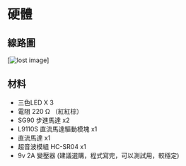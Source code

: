 # 硬體
## 線路圖
[![lost image](https://i.imgur.com/ZcHaqhm.png)]

## 材料
  - 三色LED X 3
  - 電阻 220 Ω （紅紅棕）
  - SG90 步進馬達 x2 
  - L9110S 直流馬達驅動模塊 x1 
  - 直流馬達 x1
  - 超音波模組 HC-SR04 x1
  - 9v 2A 變壓器 (建議選購，程式寫完，可以測試用，較穩定)
